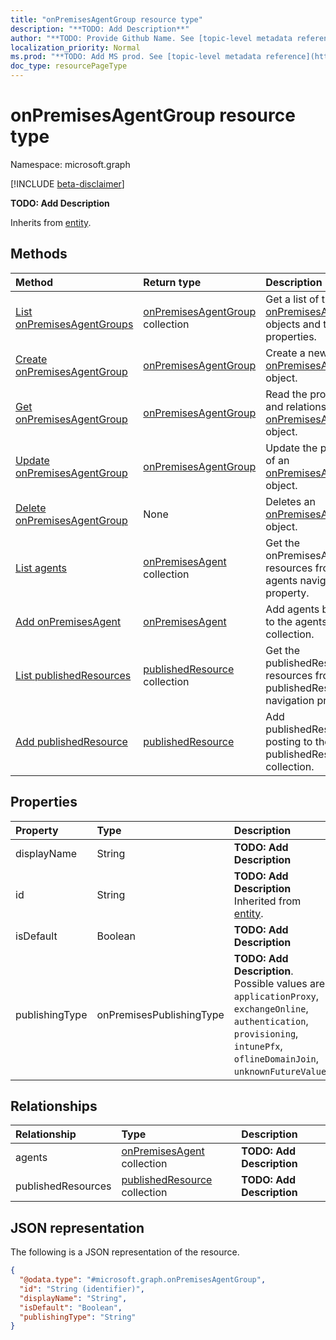 ```yaml
---
title: "onPremisesAgentGroup resource type"
description: "**TODO: Add Description**"
author: "**TODO: Provide Github Name. See [topic-level metadata reference](https://msgo.azurewebsites.net/add/document/guidelines/metadata.html#topic-level-metadata)**"
localization_priority: Normal
ms.prod: "**TODO: Add MS prod. See [topic-level metadata reference](https://msgo.azurewebsites.net/add/document/guidelines/metadata.html#topic-level-metadata)**"
doc_type: resourcePageType
---
```


# onPremisesAgentGroup resource type

Namespace: microsoft.graph

[!INCLUDE [beta-disclaimer](../../includes/beta-disclaimer.md)]

**TODO: Add Description**


Inherits from [entity](../resources/entity.md).

## Methods
|Method|Return type|Description|
|:---|:---|:---|
|[List onPremisesAgentGroups](../api/onpremisesagentgroup-list.md)|[onPremisesAgentGroup](../resources/onpremisesagentgroup.md) collection|Get a list of the [onPremisesAgentGroup](../resources/onpremisesagentgroup.md) objects and their properties.|
|[Create onPremisesAgentGroup](../api/onpremisesagentgroup-create.md)|[onPremisesAgentGroup](../resources/onpremisesagentgroup.md)|Create a new [onPremisesAgentGroup](../resources/onpremisesagentgroup.md) object.|
|[Get onPremisesAgentGroup](../api/onpremisesagentgroup-get.md)|[onPremisesAgentGroup](../resources/onpremisesagentgroup.md)|Read the properties and relationships of an [onPremisesAgentGroup](../resources/onpremisesagentgroup.md) object.|
|[Update onPremisesAgentGroup](../api/onpremisesagentgroup-update.md)|[onPremisesAgentGroup](../resources/onpremisesagentgroup.md)|Update the properties of an [onPremisesAgentGroup](../resources/onpremisesagentgroup.md) object.|
|[Delete onPremisesAgentGroup](../api/onpremisesagentgroup-delete.md)|None|Deletes an [onPremisesAgentGroup](../resources/onpremisesagentgroup.md) object.|
|[List agents](../api/onpremisesagentgroup-list-agents.md)|[onPremisesAgent](../resources/onpremisesagent.md) collection|Get the onPremisesAgent resources from the agents navigation property.|
|[Add onPremisesAgent](../api/onpremisesagentgroup-post-agents.md)|[onPremisesAgent](../resources/onpremisesagent.md)|Add agents by posting to the agents collection.|
|[List publishedResources](../api/onpremisesagentgroup-list-publishedresources.md)|[publishedResource](../resources/publishedresource.md) collection|Get the publishedResource resources from the publishedResources navigation property.|
|[Add publishedResource](../api/onpremisesagentgroup-post-publishedresources.md)|[publishedResource](../resources/publishedresource.md)|Add publishedResources by posting to the publishedResources collection.|

## Properties
|Property|Type|Description|
|:---|:---|:---|
|displayName|String|**TODO: Add Description**|
|id|String|**TODO: Add Description** Inherited from [entity](../resources/entity.md).|
|isDefault|Boolean|**TODO: Add Description**|
|publishingType|onPremisesPublishingType|**TODO: Add Description**. Possible values are: `applicationProxy`, `exchangeOnline`, `authentication`, `provisioning`, `intunePfx`, `oflineDomainJoin`, `unknownFutureValue`.|

## Relationships
|Relationship|Type|Description|
|:---|:---|:---|
|agents|[onPremisesAgent](../resources/onpremisesagent.md) collection|**TODO: Add Description**|
|publishedResources|[publishedResource](../resources/publishedresource.md) collection|**TODO: Add Description**|

## JSON representation
The following is a JSON representation of the resource.
<!-- {
  "blockType": "resource",
  "keyProperty": "id",
  "@odata.type": "microsoft.graph.onPremisesAgentGroup",
  "baseType": "microsoft.graph.entity",
  "openType": false
}
-->
``` json
{
  "@odata.type": "#microsoft.graph.onPremisesAgentGroup",
  "id": "String (identifier)",
  "displayName": "String",
  "isDefault": "Boolean",
  "publishingType": "String"
}
```


